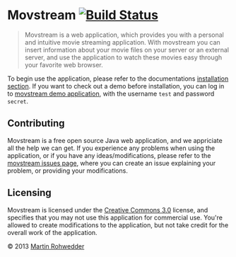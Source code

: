 # Movstream [![Build Status](https://travis-ci.org/martin-rohwedder/movstream.png)](https://travis-ci.org/martin-rohwedder/movstream) #

> Movstream is a web application, which provides you with a personal and intuitive movie streaming application. With movstream you can insert information about your movie files on your server or an external server, and use the application to watch these movies easy through your favorite web browser.

To begin use the application, please refer to the documentations [installation section](https://github.com/martin-rohwedder/movstream/blob/master/docs/User_Guide.md#1-installation). If you want to check out a demo before installation, you can log in to [movstream demo application](http://movstreamtest.martinrohwedder.dk), with the username `test` and password `secret`.

## Contributing ##

Movstream is a free open source Java web application, and we appriciate all the help we can get. If you experience any problems when using the application, or if you have any ideas/modifications, please refer to the [movstream issues page](https://github.com/martin-rohwedder/movstream/issues?state=open), where you can create an issue explaining your problem, or providing your modifications.

## Licensing ##

Movstream is licensed under the [Creative Commons 3.0](http://creativecommons.org/licenses/by-nc/3.0/deed) license, and specifies that you may not use this application for commercial use. You're allowed to create modifications to the application, but not take credit for the overall work of the application.

&copy; 2013 [Martin Rohwedder](http://www.martinrohwedder.dk)